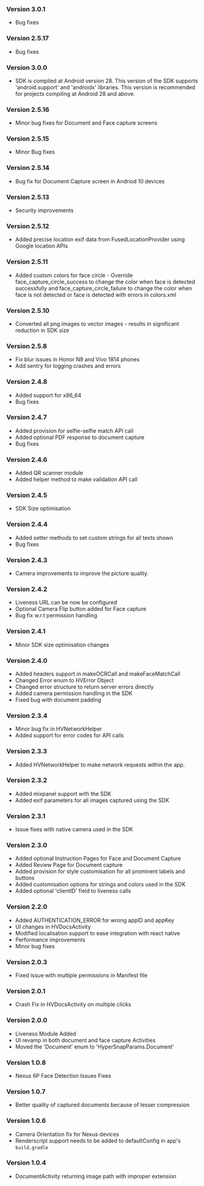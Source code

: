 ### Version 3.0.1
- Bug fixes

### Version 2.5.17
- Bug fixes

### Version 3.0.0
- SDK is compiled at Android version 28. This version of the SDK supports 'android.support' and 'androidx' libraries. This version is recommended for projects compiling at Android 28 and above.

### Version 2.5.16
- Minor bug fixes for Document and Face capture screens

### Version 2.5.15
- Minor Bug fixes

### Version 2.5.14
- Bug fix for Document Capture screen in Andriod 10 devices

### Version 2.5.13
- Security improvements

### Version 2.5.12
- Added precise location exif data from FusedLocationProvider using Google location APIs

### Version 2.5.11
- Added custom colors for face circle - Override face_capture_circle_success to change the color when face is detected successfully and face_capture_circle_failure to change the color when face is not detected or face is detected with errors in colors.xml

### Version 2.5.10
- Converted all png images to vector images - results in significant reduction in SDK size

### Version 2.5.8
- Fix blur issues in Honor N9 and Vivo 1814 phones
- Add sentry for logging crashes and errors

### Version 2.4.8
- Added support for x86_64
- Bug fixes

### Version 2.4.7
- Added provision for selfie-selfie match API call
- Added optional PDF response to document capture
- Bug fixes

### Version 2.4.6
- Added QR scanner module
- Added helper method to make validation API call

### Version 2.4.5
- SDK Size optimisation

### Version 2.4.4
- Added setter methods to set custom strings for all texts shown
- Bug fixes

### Version 2.4.3
- Camera improvements to improve the picture quality.
 
### Version 2.4.2
- Liveness URL can be now be configured 
- Optional Camera Flip button added for Face capture
- Bug fix w.r.t permission handling 

### Version 2.4.1
- Minor SDK size optimisation changes

### Version 2.4.0
- Added headers support in makeOCRCall and makeFaceMatchCall
- Changed Error enum to HVError Object
- Changed error structure to return server errors directly
- Added camera permission handling in the SDK
- Fixed bug with document padding


### Version 2.3.4
- Minor bug fix in HVNetworkHelper
- Added support for error codes for API calls

### Version 2.3.3
- Added HVNetworkHelper to make network requests within the app.

### Version 2.3.2
- Added mixpanel support with the SDK
- Added exif parameters for all images captured using the SDK

### Version 2.3.1
- Issue fixes with native camera used in the SDK

### Version 2.3.0
-  Added optional Instruction Pages for Face and Document Capture
-  Added Review Page for Document capture
-  Added provision for style customisation for all prominent labels and buttons
-  Added customisation options for strings and colors used in the SDK
-  Added optional 'clientID' field to liveness calls

### Version 2.2.0
- Added AUTHENTICATION_ERROR for wrong appID and appKey
- UI changes in HVDocsActivity
- Modified localisation support to ease integration with react native
- Performance improvements
- Minor bug fixes

### Version 2.0.3
- Fixed issue with multiple permissions in Manifest file

### Version 2.0.1
- Crash Fix in HVDocsActivity on multiple clicks

### Version 2.0.0
- Liveness Module Added
- UI revamp in both document and face capture Activities
- Moved the 'Document' enum to 'HyperSnapParams.Document'

### Version 1.0.8
- Nexus 6P Face Detection Issues Fixes

### Version 1.0.7
- Better quality of captured documents because of lesser compression

### Version 1.0.6
- Camera Orientation fix for Nexus devices
- Renderscript support needs to be added to defaultConfig in app's `build.gradle`

### Version 1.0.4
- DocumentActivity returning image path with improper extension
